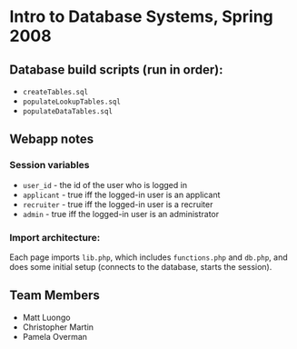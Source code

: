 # Intro to Database Systems, Spring 2008

## Database build scripts (run in order):

* `createTables.sql`
* `populateLookupTables.sql`
* `populateDataTables.sql`

## Webapp notes

### Session variables

* `user_id`   - the id of the user who is logged in
* `applicant` - true iff the logged-in user is an applicant
* `recruiter` - true iff the logged-in user is a recruiter
* `admin`     - true iff the logged-in user is an administrator

### Import architecture:

Each page imports `lib.php`, which includes `functions.php` and `db.php`, and
does some initial setup (connects to the database, starts the session).

## Team Members

* Matt Luongo
* Christopher Martin
* Pamela Overman
